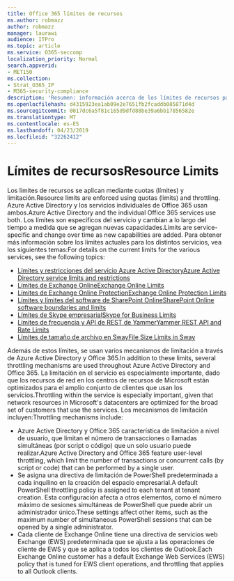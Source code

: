 ```yaml
---
title: Office 365 límites de recursos
ms.author: robmazz
author: robmazz
manager: laurawi
audience: ITPro
ms.topic: article
ms.service: O365-seccomp
localization_priority: Normal
search.appverid:
- MET150
ms.collection:
- Strat_O365_IP
- M365-security-compliance
description: 'Resumen: información acerca de los límites de recursos para las distintas aplicaciones de Office 365.'
ms.openlocfilehash: d4315923ea1ab09e2e7651fb2fcaddb085871d4d
ms.sourcegitcommit: 0017dc6a5f81c165d9dfd88be39a6bb17856582e
ms.translationtype: MT
ms.contentlocale: es-ES
ms.lasthandoff: 04/23/2019
ms.locfileid: "32262412"
---
```

# <a name="resource-limits"></a><span data-ttu-id="e48d9-103">Límites de recursos</span><span class="sxs-lookup"><span data-stu-id="e48d9-103">Resource Limits</span></span>

<span data-ttu-id="e48d9-104">Los límites de recursos se aplican mediante cuotas (límites) y limitación.</span><span class="sxs-lookup"><span data-stu-id="e48d9-104">Resource limits are enforced using quotas (limits) and throttling.</span></span> <span data-ttu-id="e48d9-105">Azure Active Directory y los servicios individuales de Office 365 usan ambos.</span><span class="sxs-lookup"><span data-stu-id="e48d9-105">Azure Active Directory and the individual Office 365 services use both.</span></span> <span data-ttu-id="e48d9-106">Los límites son específicos del servicio y cambian a lo largo del tiempo a medida que se agregan nuevas capacidades.</span><span class="sxs-lookup"><span data-stu-id="e48d9-106">Limits are service-specific and change over time as new capabilities are added.</span></span> <span data-ttu-id="e48d9-107">Para obtener más información sobre los límites actuales para los distintos servicios, vea los siguientes temas:</span><span class="sxs-lookup"><span data-stu-id="e48d9-107">For details on the current limits for the various services, see the following topics:</span></span>
- [<span data-ttu-id="e48d9-108">Límites y restricciones del servicio Azure Active Directory</span><span class="sxs-lookup"><span data-stu-id="e48d9-108">Azure Active Directory service limits and restrictions</span></span>](https://msdn.microsoft.com/en-us/library/azure/dn764971.aspx)
- [<span data-ttu-id="e48d9-109">Límites de Exchange Online</span><span class="sxs-lookup"><span data-stu-id="e48d9-109">Exchange Online Limits</span></span>](https://technet.microsoft.com/en-us/library/exchange-online-limits.aspx)
- [<span data-ttu-id="e48d9-110">Límites de Exchange Online Protection</span><span class="sxs-lookup"><span data-stu-id="e48d9-110">Exchange Online Protection Limits</span></span>](https://technet.microsoft.com/en-us/library/exchange-online-protection-limits.aspx)
- [<span data-ttu-id="e48d9-111">Límites y límites del software de SharePoint Online</span><span class="sxs-lookup"><span data-stu-id="e48d9-111">SharePoint Online software boundaries and limits</span></span>](https://support.office.com/article/SharePoint-Online-software-boundaries-and-limits-8F34FF47-B749-408B-ABC0-B605E1F6D498)
- [<span data-ttu-id="e48d9-112">Límites de Skype empresarial</span><span class="sxs-lookup"><span data-stu-id="e48d9-112">Skype for Business Limits</span></span>](https://technet.microsoft.com/en-us/library/skype-for-business-online-limits.aspx)
- [<span data-ttu-id="e48d9-113">Límites de frecuencia y API de REST de Yammer</span><span class="sxs-lookup"><span data-stu-id="e48d9-113">Yammer REST API and Rate Limits</span></span>](https://developer.yammer.com/docs/rest-api-rate-limits)
- [<span data-ttu-id="e48d9-114">Límites de tamaño de archivo en Sway</span><span class="sxs-lookup"><span data-stu-id="e48d9-114">File Size Limits in Sway</span></span>](https://support.office.com/article/File-size-limits-in-Sway-4db21bc6-b42b-499f-9272-66e089db109f)

<span data-ttu-id="e48d9-115">Además de estos límites, se usan varios mecanismos de limitación a través de Azure Active Directory y Office 365.</span><span class="sxs-lookup"><span data-stu-id="e48d9-115">In addition to these limits, several throttling mechanisms are used throughout Azure Active Directory and Office 365.</span></span> <span data-ttu-id="e48d9-116">La limitación en el servicio es especialmente importante, dado que los recursos de red en los centros de recursos de Microsoft están optimizados para el amplio conjunto de clientes que usan los servicios.</span><span class="sxs-lookup"><span data-stu-id="e48d9-116">Throttling within the service is especially important, given that network resources in Microsoft's datacenters are optimized for the broad set of customers that use the services.</span></span> <span data-ttu-id="e48d9-117">Los mecanismos de limitación incluyen:</span><span class="sxs-lookup"><span data-stu-id="e48d9-117">Throttling mechanisms include:</span></span>
- <span data-ttu-id="e48d9-118">Azure Active Directory y Office 365 característica de limitación a nivel de usuario, que limitan el número de transacciones o llamadas simultáneas (por script o código) que un solo usuario puede realizar.</span><span class="sxs-lookup"><span data-stu-id="e48d9-118">Azure Active Directory and Office 365 feature user-level throttling, which limit the number of transactions or concurrent calls (by script or code) that can be performed by a single user.</span></span>
- <span data-ttu-id="e48d9-119">Se asigna una directiva de limitación de PowerShell predeterminada a cada inquilino en la creación del espacio empresarial.</span><span class="sxs-lookup"><span data-stu-id="e48d9-119">A default PowerShell throttling policy is assigned to each tenant at tenant creation.</span></span> <span data-ttu-id="e48d9-120">Esta configuración afecta a otros elementos, como el número máximo de sesiones simultáneas de PowerShell que puede abrir un administrador único.</span><span class="sxs-lookup"><span data-stu-id="e48d9-120">These settings affect other items, such as the maximum number of simultaneous PowerShell sessions that can be opened by a single administrator.</span></span>
- <span data-ttu-id="e48d9-121">Cada cliente de Exchange Online tiene una directiva de servicios web Exchange (EWS) predeterminada que se ajusta a las operaciones de cliente de EWS y que se aplica a todos los clientes de Outlook.</span><span class="sxs-lookup"><span data-stu-id="e48d9-121">Each Exchange Online customer has a default Exchange Web Services (EWS) policy that is tuned for EWS client operations, and throttling that applies to all Outlook clients.</span></span>
